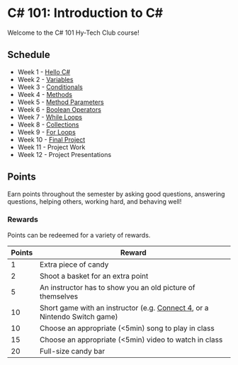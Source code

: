 # C# 101: Introduction to C#
Welcome to the C# 101 Hy-Tech Club course!

## Schedule
- Week 1 - [Hello C#](HelloCs/StudentDesc.md)
- Week 2 - [Variables](Variables/StudentDesc.md)
- Week 3 - [Conditionals](Conditionals/StudentDesc.md)
- Week 4 - [Methods](Methods/StudentDesc.md)
- Week 5 - [Method Parameters](MethodParameters/StudentDesc.md)
- Week 6 - [Boolean Operators](BooleanOperators/StudentDesc.md)
- Week 7 - [While Loops](WhileLoops/StudentDesc.md)
- Week 8 - [Collections](Collections/StudentDesc.md)
- Week 9 - [For Loops](ForLoops/StudentDesc.md)
- Week 10 - [Final Project](FinalProject/FinalProject.md)
- Week 11 - Project Work
- Week 12 - Project Presentations

## Points
Earn points throughout the semester by asking good questions, answering questions, helping others, working hard, and behaving well!

### Rewards
Points can be redeemed for a variety of rewards.

| Points | Reward |
| -- | -- |
| 1 | Extra piece of candy |
| 2 | Shoot a basket for an extra point |
| 5 | An instructor has to show you an old picture of themselves |
| 10 | Short game with an instructor (e.g. [Connect 4](https://www.mathsisfun.com/games/connect4.html), or a Nintendo Switch game) |
| 10 | Choose an appropriate (<5min) song to play in class |
| 15 | Choose an appropriate (<5min) video to watch in class |
| 20 | Full-size candy bar |